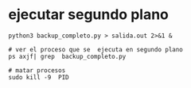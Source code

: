 

# ejecutar segundo plano
```shell
python3 backup_completo.py > salida.out 2>&1 &

# ver el proceso que se  ejecuta en segundo plano
ps axjf| grep  backup_completo.py

# matar procesos
sudo kill -9  PID

```
